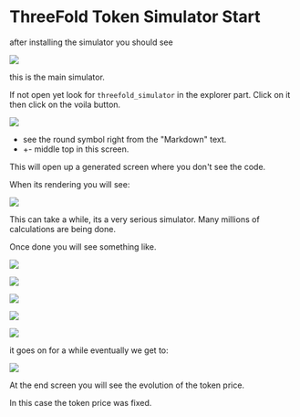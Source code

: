 
# ThreeFold Token Simulator Start

after installing the simulator you should see


![](tft_simulator.png)

this is the main simulator.

If not open yet look for ```threefold_simulator``` in the explorer part.
Click on it then click on the voila button.

![](voila_button.png)

- see the round symbol right from the "Markdown" text.
- +- middle top in this screen.

This will open up a generated screen where you don't see the code.

When its rendering you will see:

![](rendering.png)

This can take a while, its a very serious simulator.
Many millions of calculations are being done.

Once done you will see something like.


![](simulation11.png)

![](simulation22.png)

![](simulation31.png)

![](simulation41.png)

![](simulator51.png)

it goes on for a while eventually we get to:

![](simulation101.png)

At the end screen you will see the evolution of the token price.

In this case the token price was fixed.


